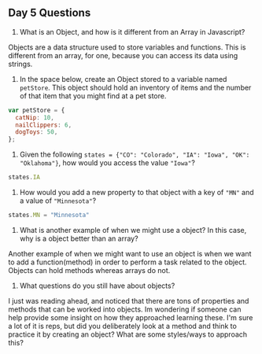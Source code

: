 ## Day 5 Questions

1. What is an Object, and how is it different from an Array in Javascript?

Objects are a data structure used to store variables and functions. This is different from an array, for one, because you can access its data using strings.

1. In the space below, create an Object stored to a variable named `petStore`.  This object should hold an inventory of items and the number of that item that you might find at a pet store.
```JavaScript
var petStore = {
  catNip: 10,
  nailClippers: 6,
  dogToys: 50,
};
```
1. Given the following `states = {"CO": "Colorado", "IA": "Iowa", "OK": "Oklahoma"}`, how would you access the value `"Iowa"`?
```JavaScript
states.IA
```
1. How would you add a new property to that object with a key of `"MN"` and a value of `"Minnesota"`?
```JavaScript
states.MN = "Minnesota"
```
1. What is another example of when we might use a object?  In this case, why is a object better than an array?

Another example of when we might want to use an object is when we want to add a
function(method) in order to perform a task related to the object. Objects can hold methods whereas arrays do not.  

1. What questions do you still have about objects?

I just was reading ahead, and noticed that there are tons of properties and methods that can be worked into objects. Im wondering if someone can
help provide some insight on how they approached learning these. I'm sure a lot of it is reps, but did you deliberately look at a method and think
to practice it by creating an object? What are some styles/ways to approach this?
